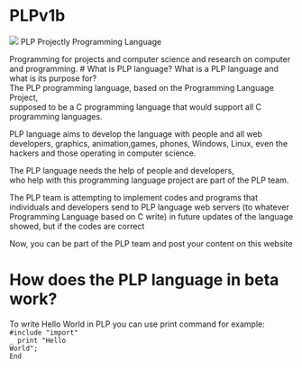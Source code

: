 # PLPv1b
<img src="https://plplanguage.ir/resource/PLP-language.png"/>
PLP Projectly Programming Language<p>
 Programming for projects and computer science and research on computer and programming.
# What is PLP language?
What is a PLP language and what is its purpose for?<br>
The PLP programming language, based on the Programming Language Project,<br>
supposed to be a C programming language that would support all C programming languages.<p>
PLP language aims to develop the language with people and all web developers, graphics, animation,games, phones, Windows, Linux, even the hackers and those operating in computer science.<p>
The PLP language needs the help of people and developers,<br>
who help with this programming language project are part of the PLP team.<p>
The PLP team is attempting to implement codes and programs that individuals and developers send to PLP language web servers (to whatever Programming Language based on C write) in future updates of the language showed,
but if the codes are correct

Now, you can be part of the PLP team and post your content on this website<br>
# How does the PLP language in beta work?
To write Hello World in PLP you can use print command for example:
<br>
<code>#include "import"</code>
<br><code>_ print "Hello World";</code><br><code>End</code><p>
